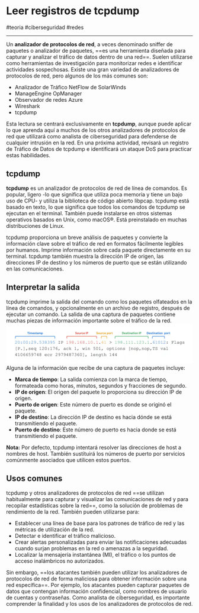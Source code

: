 # Leer registros de tcpdump
#teoria #ciberseguridad #redes 

---
Un **analizador de protocolos de red**, a veces denominado sniffer de paquetes o analizador de paquetes, ==es una herramienta diseñada para capturar y analizar el tráfico de datos dentro de una red==. Suelen utilizarse como herramientas de investigación para monitorizar redes e identificar actividades sospechosas. Existe una gran variedad de analizadores de protocolos de red, pero algunos de los más comunes son:

- Analizador de Tráfico NetFlow de SolarWinds
- ManageEngine OpManager
- Observador de redes Azure
- Wireshark
- tcpdump

Esta lectura se centrará exclusivamente en **tcpdump**, aunque puede aplicar lo que aprenda aquí a muchos de los otros analizadores de protocolos de red que utilizará como analista de ciberseguridad para defenderse de cualquier intrusión en la red. En una próxima actividad, revisará un registro de Tráfico de Datos de tcpdump e identificará un ataque DoS para practicar estas habilidades.
## tcpdump

**tcpdump** es un analizador de protocolos de red de línea de comandos. Es popular, ligero -lo que significa que utiliza poca memoria y tiene un bajo uso de CPU- y utiliza la biblioteca de código abierto libpcap. tcpdump está basado en texto, lo que significa que todos los comandos de tcpdump se ejecutan en el terminal. También puede instalarse en otros sistemas operativos basados en Unix, como macOS®. Está preinstalado en muchas distribuciones de Linux.

tcpdump proporciona un breve análisis de paquetes y convierte la información clave sobre el tráfico de red en formatos fácilmente legibles por humanos. Imprime información sobre cada paquete directamente en su terminal. tcpdump también muestra la dirección IP de origen, las direcciones IP de destino y los números de puerto que se están utilizando en las comunicaciones.
## Interpretar la salida

tcpdump imprime la salida del comando como los paquetes olfateados en la línea de comandos, y opcionalmente en un archivo de registro, después de ejecutar un comando. La salida de una captura de paquetes contiene muchas piezas de información importante sobre el tráfico de la red.
![Salida tcpdump](img/salida-tcpdump.webp)
Alguna de la información que recibe de una captura de paquetes incluye:

- **Marca de tiempo**: La salida comienza con la marca de tiempo, formateada como horas, minutos, segundos y fracciones de segundo.
- **IP de origen**: El origen del paquete lo proporciona su dirección IP de origen.
- **Puerto de origen**: Este número de puerto es donde se originó el paquete.
- **IP de destino**: La dirección IP de destino es hacia dónde se está transmitiendo el paquete.
- **Puerto de destino**: Este número de puerto es hacia donde se está transmitiendo el paquete.

**Nota:** Por defecto, tcpdump intentará resolver las direcciones de host a nombres de host. También sustituirá los números de puerto por servicios comúnmente asociados que utilicen estos puertos.
## Usos comunes

tcpdump y otros analizadores de protocolos de red ==se utilizan habitualmente para capturar y visualizar las comunicaciones de red y para recopilar estadísticas sobre la red==, como la solución de problemas de rendimiento de la red. También pueden utilizarse para:

- Establecer una línea de base para los patrones de tráfico de red y las métricas de utilización de la red.
- Detectar e identificar el tráfico malicioso.
- Crear alertas personalizadas para enviar las notificaciones adecuadas cuando surjan problemas en la red o amenazas a la seguridad.
- Localizar la mensajería instantánea (MI), el tráfico o los puntos de acceso inalámbricos no autorizados.

Sin embargo, ==los atacantes también pueden utilizar los analizadores de protocolos de red de forma maliciosa para obtener información sobre una red específica==. Por ejemplo, los atacantes pueden capturar paquetes de datos que contengan información confidencial, como nombres de usuario de cuentas y contraseñas. Como analista de ciberseguridad, es importante comprender la finalidad y los usos de los analizadores de protocolos de red.